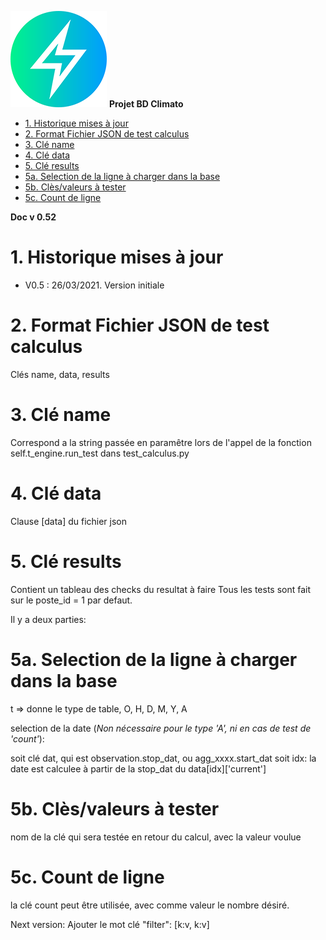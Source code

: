 ![logo](https://raw.githubusercontent.com/MeteoR-OI/bd-climato/master/doc/images/meteoi.re-logo_mini.png)
**Projet BD Climato**

<!-- @import "[TOC]" {cmd="toc" depthFrom=1 depthTo=6 orderedList=false} -->

<!-- code_chunk_output -->

- [1.	Historique mises à jour](#1historique-mises-à-jour)
- [2.    Format Fichier JSON de test calculus](#2----format-fichier-json-de-test-calculus)
- [3.    Clé name](#3----clé-name)
- [4.    Clé data](#4----clé-data)
- [5.    Clé results](#5----clé-results)
- [5a.   Selection de la ligne à charger dans la base](#5a---selection-de-la-ligne-à-charger-dans-la-base)
- [5b.   Clès/valeurs à tester](#5b---clèsvaleurs-à-tester)
- [5c.   Count de ligne](#5c---count-de-ligne)

<!-- /code_chunk_output -->

**Doc v 0.52**

# 1.	Historique mises à jour
- V0.5 : 26/03/2021. Version initiale

# 2.    Format Fichier JSON de test calculus
Clés name, data, results

# 3.    Clé name
Correspond a la string passée en paramêtre lors de l'appel de la fonction self.t_engine.run_test dans test_calculus.py

# 4.    Clé data
Clause [data] du fichier json

# 5.    Clé results
Contient un tableau des checks du resultat à faire
Tous les tests sont fait sur le poste_id = 1 par defaut.

Il y a deux parties:
# 5a.   Selection de la ligne à charger dans la base

t => donne le type de table, O, H, D, M, Y, A

selection de la date (*Non nécessaire pour le type 'A', ni en cas de test de 'count'*):

soit clé dat, qui est observation.stop_dat, ou agg_xxxx.start_dat
soit idx: la date est calculee à partir de la stop_dat du data[idx]['current']

# 5b.   Clès/valeurs à tester
nom de la clé qui sera testée en retour du calcul, avec la valeur voulue

# 5c.   Count de ligne
la clé count peut être utilisée, avec comme valeur le nombre désiré.

Next version: Ajouter le mot clé "filter": [k:v, k:v]
